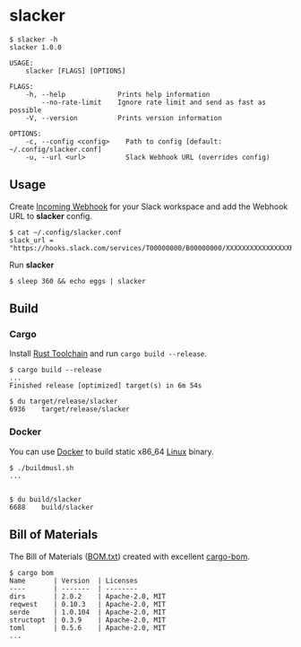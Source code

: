 # slacker
```
$ slacker -h
slacker 1.0.0

USAGE:
    slacker [FLAGS] [OPTIONS]

FLAGS:
    -h, --help             Prints help information
        --no-rate-limit    Ignore rate limit and send as fast as possible
    -V, --version          Prints version information

OPTIONS:
    -c, --config <config>    Path to config [default: ~/.config/slacker.conf]
    -u, --url <url>          Slack Webhook URL (overrides config)

```

## Usage

Create [Incoming Webhook](https://slack.com/intl/en-fi/help/articles/115005265063) for your Slack workspace and add the Webhook URL to **slacker** config.
```
$ cat ~/.config/slacker.conf 
slack_url = "https://hooks.slack.com/services/T00000000/B00000000/XXXXXXXXXXXXXXXXR34LD34L"
```

Run **slacker**
```
$ sleep 360 && echo eggs | slacker
```

## Build

### Cargo
Install [Rust Toolchain](https://rustup.rs/) and run ```cargo build --release```.
```
$ cargo build --release
...
Finished release [optimized] target(s) in 6m 54s

$ du target/release/slacker
6936	target/release/slacker
```

### Docker 
You can use [Docker](https://en.wikipedia.org/wiki/Docker_(software)) to build static x86_64 [Linux](https://en.wikipedia.org/wiki/Linux) binary.
```
$ ./buildmusl.sh
...


$ du build/slacker 
6688	build/slacker
```

## Bill of Materials

The Bill of Materials ([BOM.txt](./BOM.txt)) created with excellent [cargo-bom](https://github.com/sensorfu/cargo-bom).
```
$ cargo bom
Name       | Version  | Licenses
----       | -------  | --------
dirs       | 2.0.2    | Apache-2.0, MIT
reqwest    | 0.10.3   | Apache-2.0, MIT
serde      | 1.0.104  | Apache-2.0, MIT
structopt  | 0.3.9    | Apache-2.0, MIT
toml       | 0.5.6    | Apache-2.0, MIT
...
```
